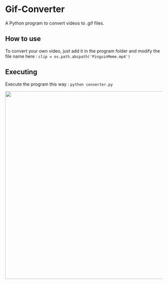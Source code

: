 # Gif-Converter

A Python program to convert videos to .gif files.

## How to use

To convert your own video, just add it in the program folder and modify the file name here : `clip = os.path.abspath('PinguinMeme.mp4')`

## Executing

Execute the program this way : `python converter.py`


<p align="center">
  <img width="800" height="600" src="PinguinMeme.gif">
</p>
